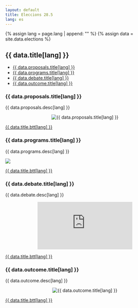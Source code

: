```yaml
---
layout: default
title: Eleccions 28.5
lang: es
---
```



{% assign lang = page.lang | append: "" %}
{% assign data = site.data.elections %}

<!-- TOC -->
## <a name="{{ data.title.anchor }}"></a>{{ data.title[lang] }}
<ul>
 <li><a href="#{{ data.proposals.anchor }}">{{ data.proposals.title[lang] }}</a></li>
<li><a href="#{{ data.programs.anchor }}">{{ data.programs.title[lang] }}</a></li>
 <li><a href="#{{ data.debate.anchor }}">{{ data.debate.title[lang] }}</a></li>
<li><a href="#{{ data.outcome.anchor }}">{{ data.outcome.title[lang] }}</a></li>
</ul>

<!-- END TOC -->

### <a name="{{ data.proposals.anchor }}"></a> {{ data.proposals.title[lang] }}

{{ data.proposals.desc[lang] }}

<p style="text-align:center;">
<img src="{{ site.baseurl }}/{{ data.proposals.link }}" alt="{{ data.proposals.title[lang] }}" />
</p>

<p>
<a href="#{{data.title.anchor}}"> {{ data.title.btt[lang] }} </a>
</p>

<!-- NEXT -->        
### <a name="{{ data.programs.anchor }}"></a> {{ data.programs.title[lang] }}

<p>
{{ data.programs.desc[lang] }}
</p>

<img src="{{ data.programs.link }}"/>

<a href="#{{data.title.anchor}}"> {{ data.title.btt[lang] }} </a>

<!-- NEXT -->        
### <a name="{{ data.debate.anchor }}"></a> {{ data.debate.title[lang] }}

{{ data.debate.desc[lang] }}

<p style="text-align:center;">
<iframe width="{{ data.debate.width }}" height="{{ data.debate.height }}" src="https://www.youtube.com/embed/L-hCLfdtYn8" title="YouTube video player" frameborder="0" allow="accelerometer; autoplay; clipboard-write; encrypted-media; gyroscope; picture-in-picture; web-share" allowfullscreen></iframe>
</p>

<p>
<a href="#{{data.title.anchor}}"> {{ data.title.btt[lang] }} </a>
</p>

<!-- NEXT -->        
### <a name="{{ data.outcome.anchor }}"></a> {{ data.outcome.title[lang] }}

<p>
{{ data.outcome.desc[lang] }}
</p>
<p style="text-align:center;">
<img src="{{ data.outcome.link }}" alt="{{ data.outcome.title[lang] }}" />
</p>

<p>
<a href="#{{data.title.anchor}}"> {{ data.title.btt[lang] }} </a>
</p>

